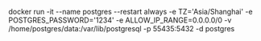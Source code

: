 docker run -it --name postgres --restart always -e TZ='Asia/Shanghai' -e POSTGRES_PASSWORD='1234' -e ALLOW_IP_RANGE=0.0.0.0/0 -v /home/postgres/data:/var/lib/postgresql -p 55435:5432 -d postgres

